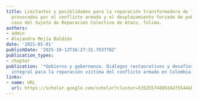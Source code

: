 ```yaml
---
title: Limitantes y posiblidades para la reparación transformadora de los daños comuntarios
  provocados por el conflicto armado y el desplazamiento forzado de población. El
  caso del Sujeto de Reparación Colectiva de Ataco, Tolima.
authors:
- admin
- Alejandro Mejía Baldión
date: '2021-01-01'
publishDate: '2025-10-12T16:27:31.793770Z'
publication_types:
- chapter
publication: '*Gobierno y gobernanza. Diálogos restaurativos y desafíos de la reparación
  integral para la reparación víctima del conflicto armado en Colombia.*'
links:
- name: URL
  url: https://scholar.google.com/scholar?cluster=5352557488916475544&hl=en&oi=scholarr
---
```

